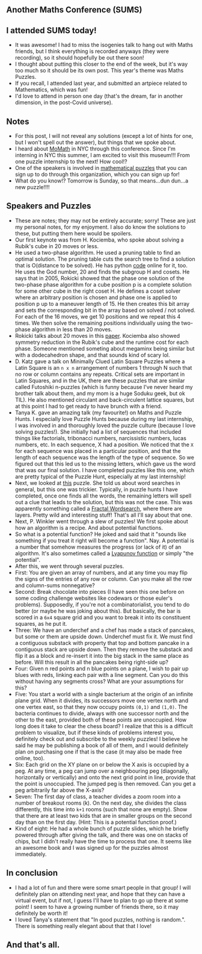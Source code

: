 ## Another Maths Conference (SUMS)

## I attended SUMS today!
- It was awesome! I had to miss the isogenies talk to hang out with Maths friends, but I think everything is recorded anyways (they were recording), so it should hopefully be out
there soon!
- I thought about putting this closer to the end of the week, but it's way too much so it should be its own post. This year's theme was Maths Puzzles.
- If you recall, I attended last year, and submitted an artpiece related to Mathematics, which was fun!
- I'd love to attend in person one day (that's the dream, far in another dimension, in the post-Covid universe).

## Notes
- For this post, I will not reveal any solutions (except a lot of hints for one, but I won't spell out the answer), but things that we spoke about.
- I heard about [MoMath](https://momath.org/upcoming-events/) in NYC through this conference. Since I'm interning in NYC this summer, 
I am excited to visit this museum!!! From one puzzle internship to the next! How cool!?
- One of the speakers is involved in [mathematical puzzles](https://momath.org/civicrm/?page=CiviCRM&q=civicrm/event/info&reset=1&id=1620) that you can sign up to do through this organization, which you can sign up for!
- What do you know!? Tomorrow is Sunday, so that means...dun dun...a new puzzle!!!!

## Speakers and Puzzles
- These are notes; they may not be entirely accurate; sorry! These are just my personal notes, for my enjoyment. I also do know the solutions to these,
but putting them here would be spoilers.
- Our first keynote was from H. Kociemba, who spoke about solving a Rubik's cube in 20 moves or less.
- He used a two-phase algorithm. He used a pruning table to find an optimal solution. The pruning table cuts the search tree to find a solution
that is O(distance to be solved). He has python [code](https://github.com/hkociemba/RubiksCube-TwophaseSolver) online for it, too. He uses the God number, 20 and finds the subgroup H and cosets.
He says that in 2005, Rokicki showed that the phase one solution of the two-phase phase algorithm for a cube position p is a complete solution for
some other cube in the right coset H. He defines a coset solver where an arbitrary position is chosen and phase one is applied to position p up to
a maneuver length of 15. He then creates this bit array and sets the corresponding bit in the array based on solved / not solved. For each of the 16
moves, we get 10 positions and we repeat this 4 times. We then solve the remaining positions individually using the two-phase algorithm in less
than 20 moves.
- Rokicki talks about 20 moves in this [paper](https://tomas.rokicki.com/rubik20.pdf). Kociemba also showed symmetry reduction in the Rubik's cube
and the runtime cost for each phase. Someone mentioned someting about megaminx being similar but with a dodecahedron shape, and that sounds kind of scary lol.
- D. Katz gave a talk on Minimally Clued Latin Square Puzzles where a Latin Square is an ```n x n``` arrangement of numbers 1 through N such that no row
or column contains any repeats. Critical sets are important in Latin Squares, and in the UK, there are these puzzles that are similar called Futoshiki 
n-puzzles (which is funny because I've never heard my brother talk about them, and my mom is a huge Soduku geek, but ok TIL). He also mentioned circulant
and back-circulent lattice squares, but at this point I had to get ready to have brunch with a friend.
- Tanya K. gave an amazing talk (my favourite!) on Maths and Puzzle Hunts. I especially love Puzzle Hunts because during my last
internship, I was involved in and thoroughly loved the puzzle culture (because I love solving puzzles!). She initially had a list of sequences
that included things like factorials, tribonacci numbers, narcissistic numbers, lucas numbers, etc. In each sequence, X had a position.
We noticed that the ```X``` for each sequence was placed in a particular position, and that the length of each sequence was the length of the type
of sequence. So we figured out that this led us to the missing letters, which gave us the word that was our final solution.
I have completed puzzles like this one, which are pretty typical of the Puzzle Hunt, especially at my last internship! 
- Next, we looked at [this](https://www.bookspace.world/round/sci-ficisco/) puzzle. She told us about word searches in general,
but this one was trickier. Typically, in puzzle hunts I have completed, once one finds all the words, the remaining letters will spell out
a clue that leads to the solution, but this was not the case. This was apparently something called a [Fractal Wordsearch](https://www.youtube.com/watch?v=37SimgPfxdw), where there are layers.
Pretty wild and interesting stuff! That's all I'll say about that one.
- Next, P. Winkler went through a slew of puzzles! We first spoke about how an algorithm is a recipe. And about potential functions.
- So what is a potential function? He joked and said that it "sounds like something if you treat it right will become a function". Nay.
A potential is a number that somehow measures the progress (or lack of it) of an algorithm. It's also sometimes called a [Lyapunov function](https://en.wikipedia.org/wiki/Lyapunov_function)
or simply "the potential".
- After this, we went through several puzzles.
- First: You are given an array of numbers, and at any time you may flip the signs of the entries of any row or column. Can you make all the row
and column-sums nonnegative?
- Second: Break chocolate into pieces (I have seen this one before on some coding challenge websites like codewars or those euler's problems).
Supposedly, if you're not a combinatorialist, you tend to do better (or maybe he was joking about this). But basically, the bar is scored in a ```6x4```
square grid and you want to break it into its constituent squares, as he put it.
- Three: We have an underchef and a chef has made a stack of pancakes, but some or them are upside down. Underchef must fix it. We must find a contiguous
substack with property that top and bottom pancake in a contiguous stack are upside down. Then they remove the substack and flip it as a block and 
re-insert it into the big stack in the same place as before. Will this result in all the pancakes being right-side up?
- Four: Given n red points and n blue points on a plane, I wish to pair up blues with reds, linking each pair with a line segment. Can you do this without
having any segments cross? What are your assumptions for this?
- Five: You start a world with a single bacterium at the origin of an infinite plane grid. When it divides, its successors move one vertex north and one
vertex east, so that they now occupy points ```(0,1)``` and ```(1,0)```. The bacteria continues to divide, always with one successor north and the other
to the east, provided both of these points are unoccupied. How long does it take to clear the chess board? I realize that this is a difficult problem
to visualize, but if these kinds of problems interest you, definitely check out and subscribe to the weekly puzzles! I believe he said he may be publishing
a book of all of them, and I would definitely plan on purchasing one if that is the case (it may also be made free online, too).
- Six: Each grid on the XY plane on or below the X axis is occupied by a peg. At any time, a peg can jump over a neighbouring peg (diagonally, horizontally
or vertically) and onto the next grid point in line, provide that the point is unoccupied. The jumped peg is then removed. Can you get a peg arbitrarily
far above the X-axis?
- Seven: The first day of class, a teacher divides a zoom room into a number of breakout rooms (k). On the next day, she divides the class differently,
this time into ```k+1``` rooms (such that none are empty). Show that there are at least two kids that are in smaller groups on the second day than on
the first day. (Hint: This is a potential function proof.)
- Kind of eight: He had a whole bunch of puzzle slides, which he briefly powered through after giving the talk, and there was one on stacks of chips,
but I didn't really have the time to process that one. It seems like an awesome book and I was signed up for the puzzles almost immediately.

## In conclusion
- I had a lot of fun and there were some smart people in that group! I will definitely plan on attending next year, and hope that they can have
a virtual event, but if not, I guess I'll have to plan to go up there at some point! I seem to have a growing number of friends there, so it may
definitely be worth it!
- I loved Tanya's statement that "In good puzzles, nothing is random.". There is something really elegant about that that I love!

## And that's all.





